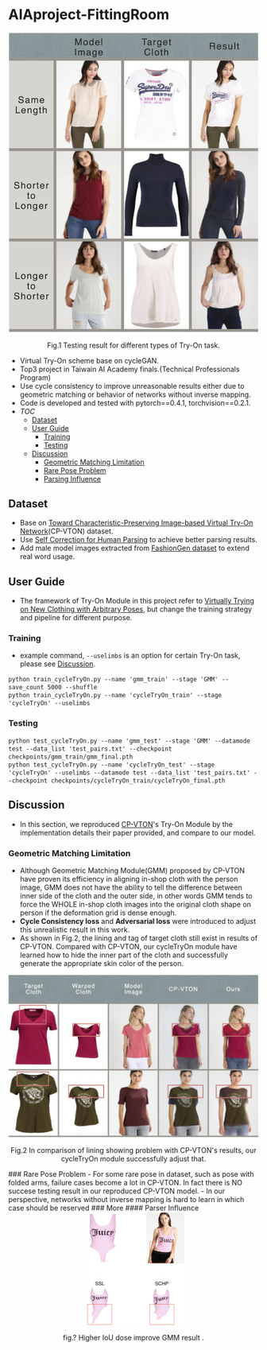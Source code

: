 # AIAproject-FittingRoom
<div align="center">
 <img src="image/result.png" width="700px" />
 <p>Fig.1 Testing result for different types of Try-On task.</p>
</div>

- Virtual Try-On scheme base on cycleGAN.
- Top3 project in Taiwain AI Academy finals.(Technical Professionals Program)
- Use cycle consistency to improve unreasonable results either due to geometric matching or behavior of networks without inverse mapping.
- Code is developed and tested with pytorch==0.4.1, torchvision==0.2.1.
- _TOC_
   - [Dataset](#Dataset)
   - [User Guide](#User-Guide)
     - [Training](#Training)
     - [Testing](#Testing)
   - [Discussion](#Discussion)
     - [Geometric Matching Limitation](#Geometric-Matching-Limitation)
     - [Rare Pose Problem](#Rare-Pose-Problem)
     - [Parsing Influence](#Parsing-Influence)


## Dataset
- Base on [Toward Characteristic-Preserving Image-based Virtual Try-On Network](https://github.com/sergeywong/cp-vton)(CP-VTON) dataset.
- Use [Self Correction for Human Parsing](https://github.com/PeikeLi/Self-Correction-Human-Parsing) to achieve better parsing results.
- Add male model images extracted from [FashionGen dataset](https://fashion-gen.com) to extend real word usage.
## User Guide
- The framework of Try-On Module in this project refer to [Virtually Trying on New Clothing with Arbitrary Poses](https://www.english.com.tw/modules/newbb/viewtopic.php?post_id=928), but change the training strategy and pipeline for different purpose.
### Training
- example command, ```--uselimbs``` is an option for certain Try-On task, please see [Discussion](#Discussion).
```
python train_cycleTryOn.py --name 'gmm_train' --stage 'GMM' --save_count 5000 --shuffle
python train_cycleTryOn.py --name 'cycleTryOn_train' --stage 'cycleTryOn' --uselimbs
```
### Testing
```
python test_cycleTryOn.py --name 'gmm_test' --stage 'GMM' --datamode test --data_list 'test_pairs.txt' --checkpoint checkpoints/gmm_train/gmm_final.pth
python test_cycleTryOn.py --name 'cycleTryOn_test' --stage 'cycleTryOn' --uselimbs --datamode test --data_list 'test_pairs.txt' --checkpoint checkpoints/cycleTryOn_train/cycleTryOn_final.pth
```
## Discussion
- In this section, we reproduced [CP-VTON](https://github.com/sergeywong/cp-vton)'s Try-On Module by the implementation details their paper provided, and compare to our model.
### Geometric Matching Limitation
- Although Geometric Matching Module(GMM) proposed by CP-VTON have proven its efficiency in aligning in-shop cloth with the person image, GMM does not have the ability to tell the difference between inner side of the cloth and the outer side, in other words GMM tends to force the WHOLE in-shop cloth images into the original cloth shape on person if the deformation grid is dense enough.
- **Cycle Consistency loss** and **Adversarial loss** were introduced to adjust this unrealistic result in this work. 
- As shown in Fig.2, the lining and tag of target cloth still exist in results of CP-VTON. Compared with CP-VTON, our cycleTryOn module have learned how to hide the inner part of the cloth and successfully generate the appropriate skin color of the person.
<div align="center">
 <img src="image/GML.png" width="700px" />
 <p>Fig.2 In comparison of lining showing problem with CP-VTON's results, our cycleTryOn module successfully adjust that.</p>
</div>
### Rare Pose Problem
- For some rare pose in dataset, such as pose with folded arms, failure cases become a lot in CP-VTON. In fact there is NO succese testing result in our reproduced CP-VTON model. 
- In our perspective, networks without inverse mapping is hard to learn in which case should be reserved
### More
#### Parser Influence
<div align="center">
 <img src="image/PI.png" width="203px" />
 <p>fig.? Higher IoU dose improve GMM result .</p>
</div>
